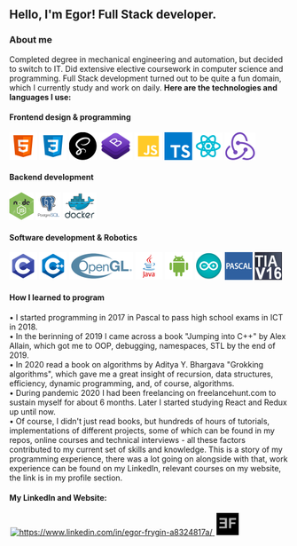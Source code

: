 ## Hello, I'm Egor! Full Stack developer.
### About me
Completed degree in mechanical engineering and automation, but decided to switch to IT. Did extensive elective coursework in computer science and programming.
Full Stack development turned out to be quite a fun domain, which I currently study and work on daily. **Here are the technologies and languages I use:**
#### Frontend design & programming
![HTML5](images/html.png)
![CSS3](images/css.png)
![SASS](images/sass.png)
![Bootstrap](images/bootstrap.png)
![JavaScript](images/js.png)
![TypeSctipt](images/ts.png)
![React.js](images/react.png)
![Redux.js](images/redux.png)

#### Backend development
![Node.js](images/node.png)
![PostgreSQL](images/sql.png)
![Docker](images/docker.png)

#### Software development & Robotics
![C](images/c.png)
![C++](images/cpp.png)
![OpenGL](images/opengl.png)
![Java](images/java.png)
![Android](images/android.png)
![Arduino](images/arduino.png)
![Pascal](images/pascal.png)
![TIA Portal](images/tiaportal.png)

#### How I learned to program
• I started programming in 2017 in Pascal to pass high school exams in ICT in 2018. 
<br/>
• In the berinning of 2019 I came across a book "Jumping into C++" by Alex Allain, which got me to OOP, debugging, namespaces, STL by the end of 2019.
<br/>
• In 2020 read a book on algorithms by Aditya Y. Bhargava "Grokking algorithms", which gave me a great insight of recursion, data structures, efficiency, dynamic programming, and, of course, algorithms.
<br/>
• During pandemic 2020 I had been freelancing on freelancehunt.com to sustain myself for about 6 months. Later I started studying React and Redux up until now.
<br/>
• Of course, I didn't just read books, but hundreds of hours of tutorials, implementations of different projects, some of which can be found in my repos, online courses and technical interviews - all these factors contributed to my current set of skills and knowledge. This is a story of my programming experience, there was a lot going on alongside with that, work experience can be found on my LinkedIn, relevant courses on my website, the link is in my profile section.

#### My LinkedIn and Website:
<p align="left">
    <a href="https://www.linkedin.com/in/egor-frygin-a8324817a/" target="_blank"  style = "padding:2px">
        <img height="40px" src="https://raw.githubusercontent.com/rahuldkjain/github-profile-readme-generator/master/src/images/icons/Social/linked-in-alt.svg" alt="https://www.linkedin.com/in/egor-frygin-a8324817a/"/>
    </a>
    <a href="https://efrygin.000webhostapp.com/index.html" target="_blank" style = "padding:2px">
        <img src="images/logo.jpg" height="40px"/>
    </a>
</p>
